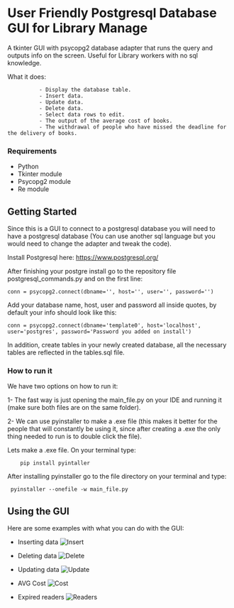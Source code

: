 # User Friendly Postgresql Database GUI for Library Manage

A tkinter GUI with psycopg2 database adapter that runs the query and outputs info on the screen.
Useful for Library workers with no sql knowledge.

What it does: 
              
              - Display the database table.  
              - Insert data.                 
              - Update data.                 
              - Delete data.                       
              - Select data rows to edit.
              - The output of the average cost of books.
              - The withdrawal of people who have missed the deadline for the delivery of books.

### Requirements

- Python
- Tkinter module
- Psycopg2 module
- Re module

## Getting Started

Since this is a GUI to connect to a postgresql database you will need to have a postgresql database (You can use another 
sql language but you would need to change the adapter and tweak the code). 

Install Postgresql here: https://www.postgresql.org/

After finishing your postgre install go to the repository file postgresql_commands.py and on the first line:
   
    conn = psycopg2.connect(dbname='', host='', user='', password='')
   
Add your database name, host, user and password all inside quotes, by default your info should look like this:
             
    conn = psycopg2.connect(dbname='template0', host='localhost', user='postgres', password='Password you added on install')

In addition, create tables in your newly created database, all the necessary tables are reflected in the tables.sql file.

### How to run it

We have two options on how to run it:
 
 1- The fast way is just opening the main_file.py on your IDE and running it 
(make sure both files are on the same folder).
 
 2- We can use pyinstaller to make a .exe file (this makes it better for 
the people that will constantly be using it, since after creating a .exe the 
only thing needed to run is to double click the file).

Lets make a .exe file. On your terminal type:

        pip install pyintaller
        
After installing pyinstaller go to the file directory on your terminal and type:

     pyinstaller --onefile -w main_file.py



## Using the GUI

Here are some examples with what you can do with the GUI:


- Inserting data
![Insert](https://github.com/RageGen/Library_Python_App/assets/82442165/11918a05-9a92-42f5-8ae7-e334a41f7ef6)

- Deleting data
![Delete](https://github.com/RageGen/Library_Python_App/assets/82442165/e15119d0-24b4-4faa-809b-d8d3bee39fe5)

- Updating data
![Update](https://github.com/RageGen/Library_Python_App/assets/82442165/a3cfd1b5-b3ed-4ea0-a555-812322e33d62)

- AVG Cost
![Cost](https://github.com/RageGen/Library_Python_App/assets/82442165/80ba3216-6ce0-48de-93e0-70de132354d6)

- Expired readers
![Readers](https://github.com/RageGen/Library_Python_App/assets/82442165/52288e61-d192-4efe-add4-6a3ba6bb2b9e)





